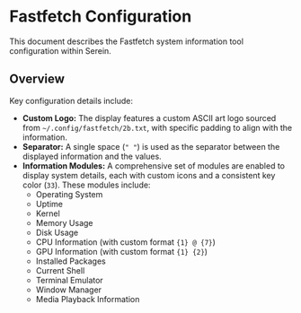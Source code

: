 # Fastfetch Configuration

This document describes the Fastfetch system information tool configuration within Serein.

## Overview

Key configuration details include:

*   **Custom Logo:** The display features a custom ASCII art logo sourced from `~/.config/fastfetch/2b.txt`, with specific padding to align with the information.
*   **Separator:** A single space (`" "`) is used as the separator between the displayed information and the values.
*   **Information Modules:** A comprehensive set of modules are enabled to display system details, each with custom icons and a consistent key color (`33`). These modules include:
    *   Operating System
    *   Uptime
    *   Kernel
    *   Memory Usage
    *   Disk Usage
    *   CPU Information (with custom format `{1} @ {7}`)
    *   GPU Information (with custom format `{1} {2}`)
    *   Installed Packages
    *   Current Shell
    *   Terminal Emulator
    *   Window Manager
    *   Media Playback Information